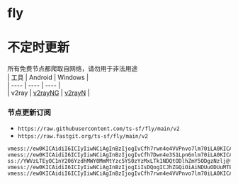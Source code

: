 # fly
# 不定时更新
所有免费节点都爬取自网络，请勿用于非法用途  
|  工具  | Android  | Windows  |  
|  ----  | ----   | ----  |  
| v2ray  | [v2rayNG](https://github.com/2dust/v2rayNG/releases) | [v2rayN](https://github.com/2dust/v2rayN/releases) |  
  
### 节点更新订阅  
- `https://raw.githubusercontent.com/ts-sf/fly/main/v2`  
- `https://raw.fastgit.org/ts-sf/fly/main/v2`  
``` 
vmess://ew0KICAidiI6ICIyIiwNCiAgInBzIjogIvCfh7rwn4e4VVPnvo7lm70iLA0KICAiYWRkIjogIjEyMC4yMjYuNTAuNjgiLA0KICAicG9ydCI6ICIzNDIxNCIsDQogICJpZCI6ICI0MTgwNDhhZi1hMjkzLTRiOTktOWIwYy05OGNhMzU4MGRkMjQiLA0KICAiYWlkIjogIjY0IiwNCiAgInNjeSI6ICJhdXRvIiwNCiAgIm5ldCI6ICJ0Y3AiLA0KICAidHlwZSI6ICJub25lIiwNCiAgImhvc3QiOiAiIiwNCiAgInBhdGgiOiAiIiwNCiAgInRscyI6ICIiLA0KICAic25pIjogIiINCn0=
vmess://ew0KICAidiI6ICIyIiwNCiAgInBzIjogIvCfh7Dwn4e3S1Lpn6nlm70iLA0KICAiYWRkIjogIjBreGVkbTF4OHE4bGtzbWowOC54aW5nYmF5dW4uYnV6eiIsDQogICJwb3J0IjogIjQ0MyIsDQogICJpZCI6ICJlOTAyZjcyYy05YmZiLTQ5MjItYTVkZi0wNDM3M2QxMDZhOTgiLA0KICAiYWlkIjogIjAiLA0KICAic2N5IjogImF1dG8iLA0KICAibmV0IjogIndzIiwNCiAgInR5cGUiOiAibm9uZSIsDQogICJob3N0IjogIiIsDQogICJwYXRoIjogIi96aC1jbiIsDQogICJ0bHMiOiAiIiwNCiAgInNuaSI6ICIiDQp9
ss://YWVzLTEyOC1nY206YzdhMWY0MmMtYzc5YS0zYzMxLTk1NDQtODlhZmY5ODgzNzlj@fae1.interface.buzz:31766#%f0%9f%87%af%f0%9f%87%b5JP%e6%97%a5%e6%9c%ac
vmess://ew0KICAidiI6ICIyIiwNCiAgInBzIjogIiIsDQogICJhZGQiOiAiNDUuODUuMTE5LjQ0IiwNCiAgInBvcnQiOiAiNDQzIiwNCiAgImlkIjogIjNFMjcxQzVGLTI4RkYtNDcwNC1COEU1LUNDMkIzOUFCN0Y2MCIsDQogICJhaWQiOiAiMCIsDQogICJzY3kiOiAiYXV0byIsDQogICJuZXQiOiAid3MiLA0KICAidHlwZSI6ICJub25lIiwNCiAgImhvc3QiOiAiS2Fuc2FzLmtvdGljay5zaXRlIiwNCiAgInBhdGgiOiAiL3NwZWVkdGVzdCIsDQogICJ0bHMiOiAidGxzIiwNCiAgInNuaSI6ICJLYW5zYXMua290aWNrLnNpdGUiDQp9
vmess://ew0KICAidiI6ICIyIiwNCiAgInBzIjogIvCfh7rwn4e4VVPnvo7lm70iLA0KICAiYWRkIjogImNmLm5vYXJpZXMuZGUiLA0KICAicG9ydCI6ICIyMDUyIiwNCiAgImlkIjogIjY3YzVjZTQ1LTdiNDgtNDczZS1iZjI1LWU0YzgzMGIwZWQyNCIsDQogICJhaWQiOiAiMCIsDQogICJzY3kiOiAiYXV0byIsDQogICJuZXQiOiAid3MiLA0KICAidHlwZSI6ICJub25lIiwNCiAgImhvc3QiOiAiYXpzdHUtaXQuaWlpby53aWtpIiwNCiAgInBhdGgiOiAiL2FyaWVzP2VkPTIwNDgiLA0KICAidGxzIjogIiIsDQogICJzbmkiOiAiIg0KfQ==
```